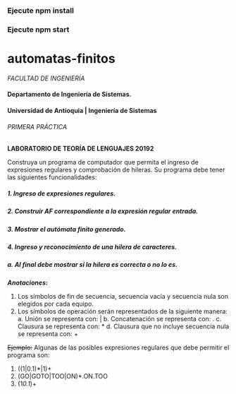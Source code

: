 ### Ejecute npm install
### Ejecute npm start


# automatas-finitos

 *FACULTAD DE INGENIERÍA*
#### Departamento de Ingeniería de Sistemas.

#### Universidad de Antioquia | Ingeniería de Sistemas
###### PRIMERA PRÁCTICA

__LABORATORIO DE TEORÍA DE LENGUAJES 20192__

Construya un programa de computador que permita el ingreso de expresiones regulares y
comprobación de hileras. Su programa debe tener las siguientes funcionalidades:
##### 1. Ingreso de expresiones regulares.
##### 2. Construir AF correspondiente a la expresión regular entrada.
##### 3. Mostrar el autómata finito generado.
##### 4. Ingreso y reconocimiento de una hilera de caracteres.
##### a. Al final debe mostrar si la hilera es correcta o no lo es.

**_Anotaciones:_**
1. Los símbolos de fin de secuencia, secuencia vacía y secuencia nula son elegidos por cada
equipo.
2. Los símbolos de operación serán representados de la siguiente manera:
a. Unión se representa con: |
b. Concatenación se representa con: .
c. Clausura se representa con: *
d. Clausura que no incluye secuencia nula se representa con: +

~~Ejemplo:~~
Algunas de las posibles expresiones regulares que debe permitir el programa son:
1. ((1|0.1)*|1)+
2. (GO|GOTO|TOO|ON)*.ON.TOO
3. (1*0.1*)+